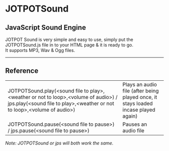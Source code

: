 # JOTPOTSound
<h2>JavaScript Sound Engine</h2>

JOTPOT Sound is very simple and easy to use, simply put the JOTPOTSound.js file in to your HTML page & it is ready to go.<br>It supports MP3, Wav & Ogg files.
<hr>
<h2>Reference</h2>
<table>
<tr>
<td>JOTPOTSound.play(&#60;sound file to play>,&#60;weather or not to loop&#62;,&#60;volume of audio&#62;) / jps.play(&#60;sound file to play&#62;,&#60;weather or not to loop&#62;,&#60;volume of audio&#62;)</td>
<td>Plays an audio file (after being played once, it stays loaded incase played again)</td>
</tr>
<tr>
<td>JOTPOTSound.pause(&#60;sound file to pause&#62;) / jps.pause(&#60;sound file to pause&#62;)</td>
<td>Pauses an audio file</td>
</tr>
</table>
<i>Note: JOTPOTSound or jps will both work the same.</i>
